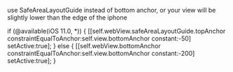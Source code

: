 use SafeAreaLayoutGuide instead of bottom anchor, or your view will be slightly lower than the edge of the iphone

  if (@available(iOS 11.0, *)) {
        [[self.webView.safeAreaLayoutGuide.topAnchor constraintEqualToAnchor:self.view.bottomAnchor constant:-50] setActive:true];
    } else {
       [[self.webView.bottomAnchor constraintEqualToAnchor:self.view.bottomAnchor constant:-200] setActive:true];
    }
    
   
